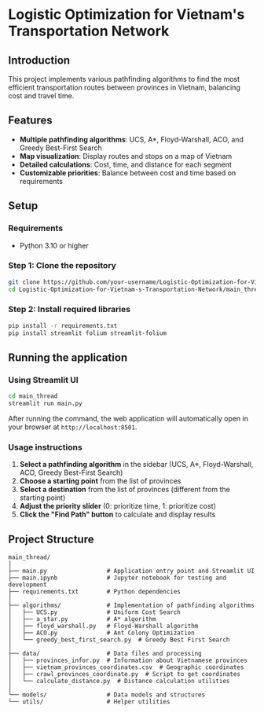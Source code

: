 # Logistic Optimization for Vietnam's Transportation Network

## Introduction

This project implements various pathfinding algorithms to find the most efficient transportation routes between provinces in Vietnam, balancing cost and travel time.

## Features

- **Multiple pathfinding algorithms**: UCS, A*, Floyd-Warshall, ACO, and Greedy Best-First Search
- **Map visualization**: Display routes and stops on a map of Vietnam
- **Detailed calculations**: Cost, time, and distance for each segment
- **Customizable priorities**: Balance between cost and time based on requirements

## Setup

### Requirements

- Python 3.10 or higher

### Step 1: Clone the repository

```bash
git clone https://github.com/your-username/Logistic-Optimization-for-Vietnam-s-Transportation-Network.git
cd Logistic-Optimization-for-Vietnam-s-Transportation-Network/main_thread
```

### Step 2: Install required libraries

```bash
pip install -r requirements.txt
pip install streamlit folium streamlit-folium
```

## Running the application

### Using Streamlit UI

```bash
cd main_thread
streamlit run main.py
```

After running the command, the web application will automatically open in your browser at `http://localhost:8501`.

### Usage instructions

1. **Select a pathfinding algorithm** in the sidebar (UCS, A*, Floyd-Warshall, ACO, Greedy Best-First Search)
2. **Choose a starting point** from the list of provinces
3. **Select a destination** from the list of provinces (different from the starting point)
4. **Adjust the priority slider** (0: prioritize time, 1: prioritize cost)
5. **Click the "Find Path" button** to calculate and display results

## Project Structure

```
main_thread/
│
├── main.py                 # Application entry point and Streamlit UI
├── main.ipynb              # Jupyter notebook for testing and development
├── requirements.txt        # Python dependencies
│
├── algorithms/             # Implementation of pathfinding algorithms
│   ├── UCS.py              # Uniform Cost Search
│   ├── a_star.py           # A* algorithm
│   ├── floyd_warshall.py   # Floyd-Warshall algorithm
│   ├── ACO.py              # Ant Colony Optimization
│   └── greedy_best_first_search.py  # Greedy Best First Search
│
├── data/                   # Data files and processing
│   ├── provinces_infor.py  # Information about Vietnamese provinces
│   ├── vietnam_provinces_coordinates.csv  # Geographic coordinates
│   ├── crawl_provinces_coordinate.py  # Script to get coordinates
│   └── calculate_distance.py  # Distance calculation utilities
│
└── models/                 # Data models and structures
└── utils/                  # Helper utilities

```
 
